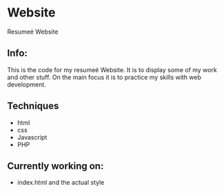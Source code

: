 # Website
Resumeé Website

Info:
----
This is the code for my resumeé Website.
It is to display some of my work and other stuff.
On the main focus it is to practice my skills with web development.

Techniques
----
- html
- css
- Javascript
- PHP

Currently working on:
----
- index.html and the actual style